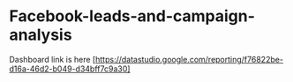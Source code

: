 # Facebook-leads-and-campaign-analysis

Dashboard link is here [https://datastudio.google.com/reporting/f76822be-d16a-46d2-b049-d34bff7c9a30]
